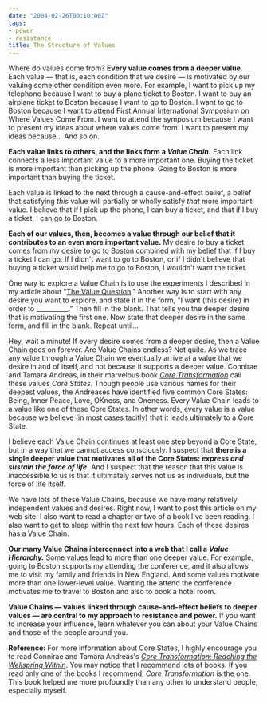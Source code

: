 ```yaml
---
date: "2004-02-26T00:10:00Z"
tags:
- power
- resistance
title: The Structure of Values
---
```


<p> Where do values come from?  <strong>Every value comes from a deeper value.</strong>  Each value — that is, each condition that we desire — is motivated by our valuing some other condition even more.  For example, I want to pick up my telephone because I want to buy a plane ticket to Boston.  I want to buy an airplane ticket to Boston because I want to go to Boston.  I want to go to Boston because I want to attend First Annual International Symposium on Where Values Come From.  I want to attend the symposium because I want to present my ideas about where values come from.  I want to present my ideas because...  And so on. </p>

<p><strong>Each value links to others, and the links form a <em>Value Chain.</em></strong>  Each link connects a less important value to a more important one.  Buying the ticket is more important than picking up the phone.  Going to Boston is more important than buying the ticket. </p>

<p> Each value is linked to the next through a cause-and-effect belief, a belief that satisfying <em>this</em> value will partially or wholly satisfy <em>that</em> more important value.  I believe that if I pick up the phone, I can buy a ticket, and that if I buy a ticket, I can go to Boston. </p>

<p><strong>Each of our values, then, becomes a value through our belief that it contributes to an even more important value.</strong>  My desire to buy a ticket comes from my desire to go to Boston combined with my belief that if I buy a ticket I can go.  If I didn't want to go to Boston, or if I didn't believe that buying a ticket would help me to go to Boston, I wouldn't want the ticket. </p>

<p> One way to explore a Value Chain is to use the experiments I described in my article about "<a href="/2003/06/the_value_question/">The Value Question</a>."  Another way is to start with any desire you want to explore, and state it in the form, "I want (this desire) in order to __________."  Then fill in the blank.  That tells you the deeper desire that is motivating the first one.  Now state that deeper desire in the same form, and fill in the blank.  Repeat until... </p>

<p> Hey, wait a minute!  If every desire comes from a deeper desire, then a Value Chain goes on forever.  Are Value Chains endless?  Not quite.  As we trace any value through a Value Chain we eventually arrive at a value that we desire in and of itself, and not because it supports a deeper value.  Connirae and Tamara Andreas, in their marvelous book <em><a href="http://www.amazon.com/exec/obidos/ASIN/0911226338/dalehemer-20">Core Transformation</a></em> call these values <em>Core States.</em>  Though people use various names for their deepest values, the Andreases have identified five common Core States: Being, Inner Peace, Love, OKness, and Oneness.  Every Value Chain leads to a value like one of these Core States.  In other words, every value is a value because we believe (in most cases tacitly) that it leads ultimately to a Core State. </p>

<p> I believe each Value Chain continues at least one step beyond a Core State, but in a way that we cannot access consciously.  I suspect that <strong>there is a single deeper value that motivates all of the Core States: <em>express and sustain the force of life.</em></strong>  And I suspect that the reason that this value is inaccessible to us is that it ultimately serves not us as individuals, but the force of life itself. </p>

<p> We have lots of these Value Chains, because we have many relatively independent values and desires.  Right now, I want to post this article on my web site.  I also want to read a chapter or two of a book I've been reading.  I also want to get to sleep within the next few hours.  Each of these desires has a Value Chain. </p>

<p><strong>Our many Value Chains interconnect into a web that I call a <em>Value Hierarchy.</em></strong>  Some values lead to more than one deeper value.  For example, going to Boston supports my attending the conference, and it also allows me to visit my family and friends in New England.  And some values motivate more than one lower-level value.  Wanting the attend the conference motivates me to travel to Boston and also to book a hotel room. </p>

<p><strong>Value Chains — values linked through cause-and-effect beliefs to deeper values — are central to my approach to resistance and power.</strong>  If you want to increase your influence, learn whatever you can about your Value Chains and those of the people around you. </p>

<p><strong>Reference:</strong>  For more information about Core States, I highly encourage you to read Connirae and Tamara Andreas's <em><a href="http://www.amazon.com/exec/obidos/ASIN/0911226338/dalehemer-20">Core Transformation: Reaching the Wellspring Within</a></em>.  You may notice that I recommend lots of books.  If you read only one of the books I recommend, <em>Core Transformation</em> is the one.  This book helped me more profoundly than any other to understand people, especially myself. </p>
